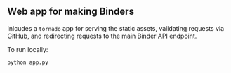 Web app for making Binders
--------------------------

Inlcudes a `tornado` app for serving the static assets, validating requests via GitHub, and redirecting requests to the main Binder API endpoint. 

To run locally:

```
python app.py
```

